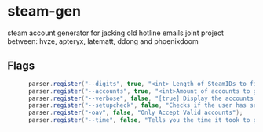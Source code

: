 # steam-gen
steam account generator for jacking old hotline emails
joint project between: hvze, apteryx, latematt, ddong and phoenixdoom

## Flags
```java
      parser.register("--digits", true, "<int> Length of SteamIDs to find.");
      parser.register("--accounts", true, "<int>Amount of accounts to generate.");
      parser.register("--verbose", false, "[true] Display the accounts and such.");
      parser.register("--setupcheck", false, "Checks if the user has setup their community profile.");
      parser.register("-oav", false, "Only Accept Valid accounts");
      parser.register("--time", false, "Tells you the time it took to generate the accounts.");
```
